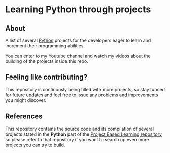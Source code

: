 # Learning Python through projects

## About

A list of several [Python](https://www.python.org/) projects for the developers eager to learn and increment their programming abilities.

You can enter to my Youtube channel and watch my videos about the building of the projects inside this repo.

## Feeling like contributing?

This repository is continously being filled with more projects, so stay tunned for future updates and feel free to issue any problems and improvements you might discover.

## References

This repository contains the source code and its compilation of several projects stated in the **Python** part of the [Project Based Learning repository](https://github.com/practical-tutorials/project-based-learning#python) so please refer to that repository if you want to search up even more projects you can try to build.
